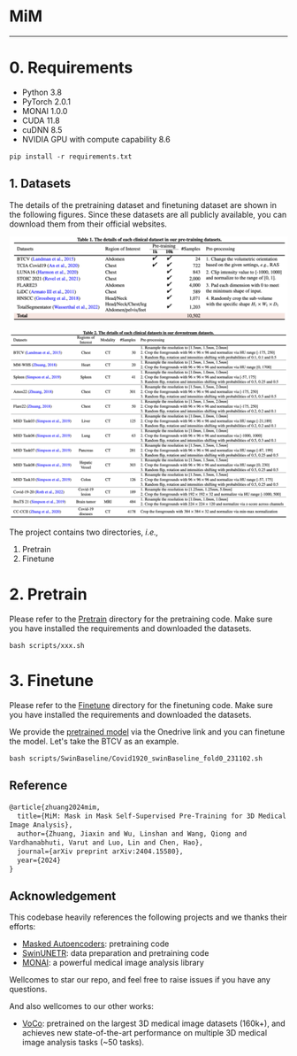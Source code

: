 # MiM
***

# 0. Requirements
* Python 3.8
* PyTorch 2.0.1
* MONAI 1.0.0
* CUDA 11.8
* cuDNN 8.5
* NVIDIA GPU with compute capability 8.6

```
pip install -r requirements.txt
```

## 1. Datasets
The details of the pretraining dataset and finetuning dataset are shown in the following figures. Since these datasets are all publicly available, you can download them from their official websites.

![Pretraining dataset](./assets/pretrained_dataset.png)

![Finetuning dataset](./assets/finetune_dataset.png)


The project contains two directories, _i.e.,_
1) Pretrain
2) Finetune


# 2. Pretrain
Please refer to the [Pretrain](./Pretrain) directory for the pretraining code. Make sure you have installed the requirements and downloaded the datasets.

```
bash scripts/xxx.sh
```


# 3. Finetune
Please refer to the [Finetune](./Finetune) directory for the finetuning code. Make sure you have installed the requirements and downloaded the datasets.

We provide the [pretrained model](https://hkustconnect-my.sharepoint.com/:f:/g/personal/jzhuangad_connect_ust_hk/ElCam2XpVflPvynd9Ymss44Bl1zeKf9gOt-YqsOhMKyY2g?e=fMdhl5
) via the Onedrive link and you can finetune the model. Let's take the BTCV as an example.

```
bash scripts/SwinBaseline/Covid1920_swinBaseline_fold0_231102.sh
```



## Reference
```
@article{zhuang2024mim,
  title={MiM: Mask in Mask Self-Supervised Pre-Training for 3D Medical Image Analysis},
  author={Zhuang, Jiaxin and Wu, Linshan and Wang, Qiong and Vardhanabhuti, Varut and Luo, Lin and Chen, Hao},
  journal={arXiv preprint arXiv:2404.15580},
  year={2024}
}
```

## Acknowledgement
This codebase heavily references the following projects and we thanks their efforts:

- [Masked Autoencoders](https://github.com/facebookresearch/mae): pretraining code
- [SwinUNETR](https://github.com/Project-MONAI/research-contributions/tree/main/SwinUNETR/Pretrain): data preparation and pretraining code
- [MONAI](https://github.com/Project-MONAI/MONAI): a powerful medical image analysis library

Wellcomes to star our repo, and feel free to raise issues if you have any questions.

And also wellcomes to our other works:
- [VoCo](https://github.com/Luffy03/VoCo): pretrained on the largest 3D medical image datasets (160k+), and achieves new state-of-the-art performance on multiple 3D medical image analysis tasks (~50 tasks).

